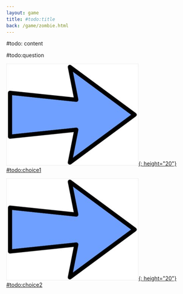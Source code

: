```yaml
---
layout: game
title: #todo:title
back: /game/zombie.html
---
```


#todo: content

#todo:question

[![Choice1:](/game/images/Arrow.jpg){: height="20"} #todo:choice1](#todo:link1)

[![Choice2:](/game/images/Arrow.jpg){: height="20"} #todo:choice2](#todo:link2)
